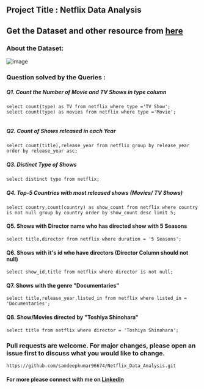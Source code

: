 ## Project Title : Netflix Data Analysis

## Get the Dataset and other resource from [here](https://drive.google.com/file/d/1xBNNC_0mHvPj_dY1DcKfKdnRzUeLpg7F/view?usp=sharing) 

### About the Dataset:
![image](https://github.com/user-attachments/assets/7690ea3e-c133-4ade-a033-11fc25fcf919)


### Question solved by the Queries :

##### Q1. Count the Number of Movie and TV Shows in type column
```
select count(type) as TV from netflix where type ='TV Show';
select count(type) as movies from netflix where type ='Movie';
 
```

##### Q2. Count of Shows released in each Year
```
select count(title),release_year from netflix group by release_year order by release_year asc;

```

##### Q3. Distinct Type of Shows 
```
select distinct type from netflix;
```

##### Q4. Top-5 Countries with most released shows (Movies/ TV Shows)
```
select country,count(country) as show_count from netflix where country is not null group by country order by show_count desc limit 5;
```
#### Q5. Shows with Director name who has directed show with 5 Seasons
```
select title,director from netflix where duration = '5 Seasons';
```
#### Q6. Shows with it's id who have directors (Director Column should not null)
```
select show_id,title from netflix where director is not null;
```
#### Q7. Shows with the genre "Documentaries"
```
select title,release_year,listed_in from netflix where listed_in = 'Documentaries';
```

#### Q8. Show/Movies directed by "Toshiya Shinohara"

```
select title from netflix where director = 'Toshiya Shinohara';
```

### Pull requests are welcome. For major changes, please open an issue first to discuss what you would like to change.
```
https://github.com/sandeepkumar96674/Netflix_Data_Analysis.git
```
#### For more please connect with me on [LinkedIn](https://www.linkedin.com/in/the-sandeep-kumar)
